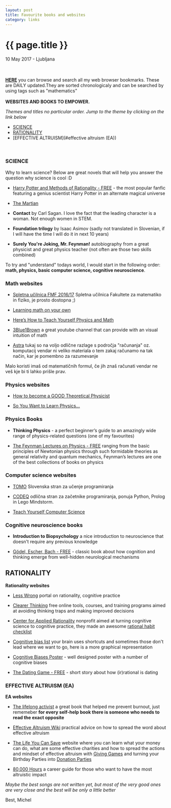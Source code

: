 ```yaml
---
layout: post
title: Favourite books and websites
category: links
---
```


{{ page.title }}
================

<p class="meta">10 May 2017 - Ljubljana</p>

<br><br>
[**HERE**](https://www.bibsonomy.org/user/michelc) you can browse and search all my web browser bookmarks. These are DAILY updated.They are sorted chronologicaly and can be searched by using tags such as "mathematics"
<br><br>
**WEBSITES AND BOOKS TO EMPOWER.**

*Themes and titles no particular order. Jump to the theme by clicking on the link below*

- [SCIENCE](#science)
- [RATIONALITY](#rationality)
- [EFFECTIVE ALTRUISM](#effective altruism (EA))

<br>

### SCIENCE

Why to learn science? Below are great novels that will help you answer the question why science is cool :D

- [Harry Potter and Methods of Rationality - FREE](http://hpmor.com/) - the most popular fanfic featuring a genius scientist Harry Potter in an alternate magical universe

- [The Martian](https://www.readanybook.com/ebook/the-martian-565265)

- **Contact** by Carl Sagan. 
 I love the fact that the leading character is a woman. Not enough women in STEM.

- **Foundation trilogy** by Isaac Asimov (sadly not translated in Slovenian, if I will have the time I will do it in next 10 years)

- **Surely You're Joking, Mr. Feynman!** autobiography from a great physicist and great physics teacher (not often are those two skills combined)

To try and "understand" todays world, I would start in the following order: **math, physics, basic computer science, cognitive neuroscience**.

### Math websites

- [Spletna učilnica FMF 2016/17](https://ucilnica.fmf.uni-lj.si/login/index.php) Spletna učilnica Fakultete za matematiko in fiziko, je prosto dostopna ;)

- [Learning math on your own](https://medium.com/@amathstudent/learning-math-on-your-own-39fe90c3536b)

- [Here’s How to Teach Yourself Physics and Math](https://futurism.com/want-physicist-heres-guide/)

- [3Blue1Brown](https://www.youtube.com/channel/UCYO_jab_esuFRV4b17AJtAw) a great youtube channel that can provide with an visual intuition of math

- [Astra](http://astra.si/) tukaj so na voljo odlične razlage s področja "računanja" oz. komputacij vendar ni veliko materiala o tem zakaj računamo na tak način, kar je pomembno za razumevanje

 Malo koristi imaš od matematičnih formul, če jih znaš računati vendar ne veš kje bi ti lahko prišle prav. 

### Physics websites

- [How to become a GOOD Theoretical Physicist](http://www.staff.science.uu.nl/~gadda001/goodtheorist/index.html)

- [So You Want to Learn Physics...](https://www.susanjfowler.com/blog/2016/8/13/so-you-want-to-learn-physics)

### Physics Books

- **Thinking Physics** - a perfect beginner’s guide to an amazingly wide range of physics-related questions (one of my favourites)

- [The Feynman Lectures on Physics - FREE](http://feynmanlectures.caltech.edu/) ranging from the basic principles of Newtonian physics through such formidable theories as general relativity and quantum mechanics, Feynman’s lectures are one of the best collections of books on physics

### Computer science websites

- [TOMO](https://www.projekt-tomo.si/accounts/login/?next=/course/17/) Slovenska stran za učenje programiranja 

- [CODEQ](https://codeq.si/?s=login) odlična stran za začetnike programiranja, ponuja Python, Prolog in Lego Mindstorm.

- [Teach Yourself Computer Science](https://teachyourselfcs.com/)

### Cognitive neuroscience books

- **Introduction to Biopsychology** a nice introduction to neuroscience that doesn't require any previous knowledge 

- [Gödel, Escher, Bach - FREE](https://www.physixfan.com/wp-content/files/GEBen.pdf) - classic book about how cognition and thinking emerge from well-hidden neurological mechanisms

## RATIONALITY

**Rationality websites**

- [Less Wrong](http://lesswrong.com/) portal on rationality, cognitive practice

- [Clearer Thinking](http://www.clearerthinking.org/) free online tools, courses, and training programs aimed at avoiding thinking traps and making improved decisions 

- [Center for Applied Rationality](http://rationality.org/) nonprofit aimed at turning cognitive science to cognitive practice, they made an awesome [rational habit checklist](http://2ho3pq1fpuw423qecr4886n1.wpengine.netdna-cdn.com/wp-content/uploads/2013/01/checklist_of_rationality_habits.pdf)

- [Cognitive bias list](http://rationalwiki.org/wiki/List_of_cognitive_biases) your brain uses shortcuts and sometimes those don't lead where we want to go, here is a more graphical representation

- [Cognitive Biases Poster](http://ritholtz.com/wp-content/uploads/2016/09/1-71TzKnr7bzXU_l_pU6DCNA.jpeg) -  well designed poster with a number of cognitive biases

- [The Dating Game - FREE](http://people.duke.edu/~dandan/stories/Dating.pdf) - short story about how (ir)rational is dating
 
### EFFECTIVE ALTRUISM (EA)

**EA websites**

- [The lifelong activist](http://lifelongactivist.com/) a great book that helped me prevent burnout, just rememeber **for every self-help book there is someone who needs to read the exact opposite**

- [Effective Altruism Wiki](http://wiki.effectivealtruismhub.com/index.php?title=Effective_Altruism_Wiki) practical advice on how to spread the 
  word about effective altruism
  
- [The Life You Can Save](https://www.thelifeyoucansave.org/) website where you can learn what your money can do, what are some effective charities and how to spread the actions and mindset of effective altruism with [Giving Games](https://www.thelifeyoucansave.org/Giving-Games/Resources/Instruction-Manual) and turning your Birthday Parties into [Donation Parties](https://www.thelifeyoucansave.org/Blog/ID/185/Donate-your-birthday-and-raise-money-for-charity)

- [80,000 Hours](http://rationality.org/) a career guide for those who want to have the most altruistic impact



*Maybe the best songs are not written yet, but most of the very good ones are very close and the best will be only a little better*

Best,
Michel
